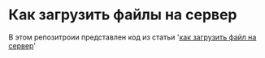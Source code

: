 # Как загрузить файлы на сервер
В этом репозитроии представлен код из статьи '<a href="https://sozdatisite.ru/php/kak-zagruzit-fajly-na-server.html">как загрузить файл на сервер</a>'
